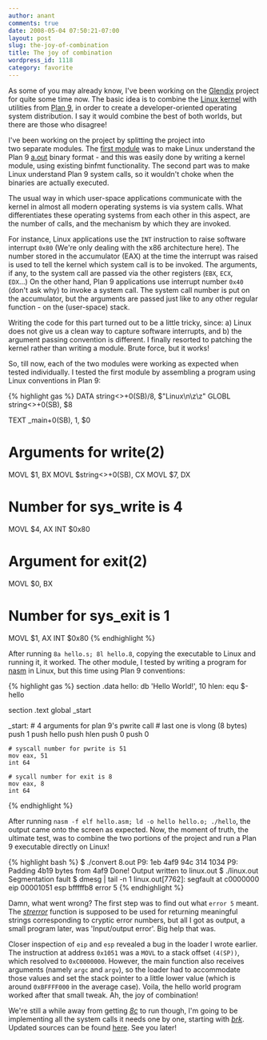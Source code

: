 ```yaml
---
author: anant
comments: true
date: 2008-05-04 07:50:21-07:00
layout: post
slug: the-joy-of-combination
title: The joy of combination
wordpress_id: 1118
category: favorite
---
```


As some of you may already know, I've been working on the [Glendix](http://www.glendix.org/) project for quite some time now. The basic idea is to combine the [Linux kernel](http://kernel.org/) with utilities from [Plan 9](http://plan9.bell-labs.com/plan9/), in order to create a developer-oriented operating system distribution. I say it would combine the best of both worlds, but there are those who disagree!

I've been working on the project by splitting the project into two separate modules. The [first module](/2008/02/29/adventuring-with-aout/) was to make Linux understand the Plan 9 [a.out](http://plan9.bell-labs.com/magic/man2html?man=a.out&sect=6) binary format - and this was easily done by writing a kernel module, using existing binfmt functionality. The second part was to make Linux understand Plan 9 system calls, so it wouldn't choke when the binaries are actually executed.

The usual way in which user-space applications communicate with the kernel in almost all modern operating systems is via system calls. What differentiates these operating systems from each other in this aspect, are the number of calls, and the mechanism by which they are invoked.

For instance, Linux applications use the `INT` instruction to raise software interrupt `0x80` (We're only dealing with the x86 architecture here). The number stored in the accumulator (EAX) at the time the interrupt was raised is used to tell the kernel which system call is to be invoked. The arguments, if any, to the system call are passed via the other registers (`EBX`, `ECX`, `EDX`...) On the other hand, Plan 9 applications use interrupt number `0x40` (don't ask why) to invoke a system call. The system call number is put on the accumulator, but the arguments are passed just like to any other regular function - on the (user-space) stack.

Writing the code for this part turned out to be a little tricky, since: a) Linux does not give us a clean way to capture software interrupts, and b) the argument passing convention is different. I finally resorted to patching the kernel rather than writing a module. Brute force, but it works!

So, till now, each of the two modules were working as expected when tested individually. I tested the first module by assembling a program using Linux conventions in Plan 9:

{% highlight gas %}
DATA  string<>+0(SB)/8, $"Linux\n\z\z"
GLOBL string<>+0(SB), $8

TEXT  _main+0(SB), 1, $0

# Arguments for write(2)
MOVL $1, BX
MOVL $string<>+0(SB), CX
MOVL $7, DX

# Number for sys_write is 4
MOVL $4, AX
INT  $0x80

# Argument for exit(2)
MOVL $0, BX

# Number for sys_exit is 1
MOVL $1, AX
INT  $0x80
{% endhighlight %}

After running `8a hello.s; 8l hello.8`, copying the executable to Linux and running it, it worked. The other module, I tested by writing a program for [nasm](http://replay.waybackmachine.org/20080603015642/http://nasm.sourceforge.net/) in Linux, but this time using Plan 9 conventions:

{% highlight gas %}
section .data
    hello: db 'Hello World!', 10
    hlen: equ $-hello

section .text
    global _start

_start:
    # 4 arguments for plan 9's pwrite call
    # last one is vlong (8 bytes)
    push 1
    push hello
    push hlen
    push 0
    push 0

    # syscall number for pwrite is 51
    mov eax, 51
    int 64

    # sycall number for exit is 8
    mov eax, 8
    int 64
{% endhighlight %}

After running `nasm -f elf hello.asm; ld -o hello hello.o; ./hello`, the output came onto the screen as expected. Now, the moment of truth, the ultimate test, was to combine the two portions of the project and run a Plan 9 executable directly on Linux!

{% highlight bash %}
$ ./convert 8.out
P9: 1eb 4af9 94c 314 1034
P9: Padding 4b19 bytes from 4af9
Done! Output written to linux.out
$ ./linux.out
Segmentation fault
$ dmesg | tail -n 1
linux.out[7762]: segfault at c0000000 eip 00001051 esp bfffffb8 error 5
{% endhighlight %}

Damn, what went wrong? The first step was to find out what `error 5` meant. The _[strerror](http://replay.waybackmachine.org/20080603015642/http://www.opengroup.org/onlinepubs/000095399/functions/strerror.html)_ function is supposed to be used for returning meaningful strings corresponding to cryptic error numbers, but all I got as output, a small program later, was 'Input/output error'. Big help that was.

Closer inspection of `eip` and `esp` revealed a bug in the loader I wrote earlier. The instruction at address `0x1051` was a `MOVL` to a stack offset `(4(SP))`, which resolved to `0xC0000000`. However, the main function also receives arguments (namely `argc` and `argv`), so the loader had to accommodate those values and set the stack pointer to a little lower value (which is around `0xBFFFF000` in the average case). Voila, the hello world program worked after that small tweak. Ah, the joy of combination!

We're still a while away from getting [_8c_](http://plan9.bell-labs.com/magic/man2html?man=8c&sect=1) to run though, I'm going to be implementing all the system calls it needs one by one, starting with _[brk](http://plan9.bell-labs.com/magic/man2html?man=brk&sect=2)_. Updated sources can be found [here](http://hg.glendix.org/glendix/). See you later!
